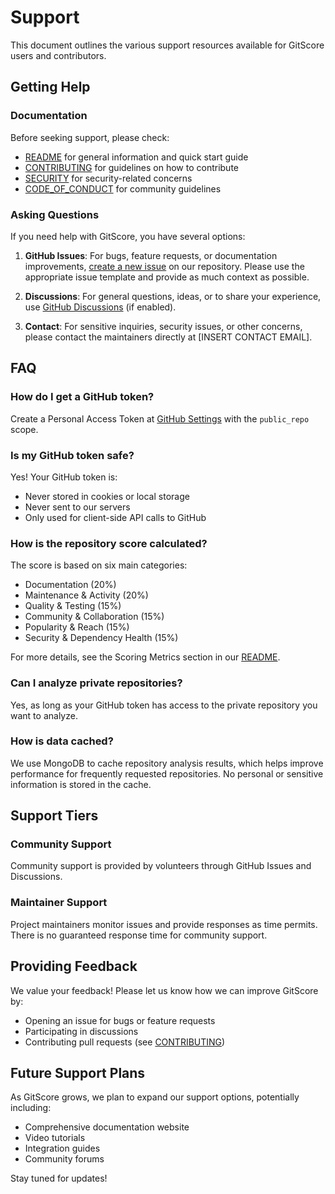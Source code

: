 # Support

This document outlines the various support resources available for GitScore users and contributors.

## Getting Help

### Documentation

Before seeking support, please check:
- [README](README.md) for general information and quick start guide
- [CONTRIBUTING](CONTRIBUTING.md) for guidelines on how to contribute
- [SECURITY](SECURITY.md) for security-related concerns
- [CODE_OF_CONDUCT](CODE_OF_CONDUCT.md) for community guidelines

### Asking Questions

If you need help with GitScore, you have several options:

1. **GitHub Issues**: For bugs, feature requests, or documentation improvements, [create a new issue](https://github.com/[your-username]/GitScore-Copilot/issues/new) on our repository. Please use the appropriate issue template and provide as much context as possible.

2. **Discussions**: For general questions, ideas, or to share your experience, use [GitHub Discussions](https://github.com/[your-username]/GitScore-Copilot/discussions) (if enabled).

3. **Contact**: For sensitive inquiries, security issues, or other concerns, please contact the maintainers directly at [INSERT CONTACT EMAIL].

## FAQ

### How do I get a GitHub token?

Create a Personal Access Token at [GitHub Settings](https://github.com/settings/tokens) with the `public_repo` scope.

### Is my GitHub token safe?

Yes! Your GitHub token is:
- Never stored in cookies or local storage
- Never sent to our servers
- Only used for client-side API calls to GitHub

### How is the repository score calculated?

The score is based on six main categories:
- Documentation (20%)
- Maintenance & Activity (20%)
- Quality & Testing (15%)
- Community & Collaboration (15%)
- Popularity & Reach (15%)
- Security & Dependency Health (15%)

For more details, see the Scoring Metrics section in our [README](README.md).

### Can I analyze private repositories?

Yes, as long as your GitHub token has access to the private repository you want to analyze.

### How is data cached?

We use MongoDB to cache repository analysis results, which helps improve performance for frequently requested repositories. No personal or sensitive information is stored in the cache.

## Support Tiers

### Community Support

Community support is provided by volunteers through GitHub Issues and Discussions.

### Maintainer Support

Project maintainers monitor issues and provide responses as time permits. There is no guaranteed response time for community support.

## Providing Feedback

We value your feedback! Please let us know how we can improve GitScore by:
- Opening an issue for bugs or feature requests
- Participating in discussions
- Contributing pull requests (see [CONTRIBUTING](CONTRIBUTING.md))

## Future Support Plans

As GitScore grows, we plan to expand our support options, potentially including:
- Comprehensive documentation website
- Video tutorials
- Integration guides
- Community forums

Stay tuned for updates!
